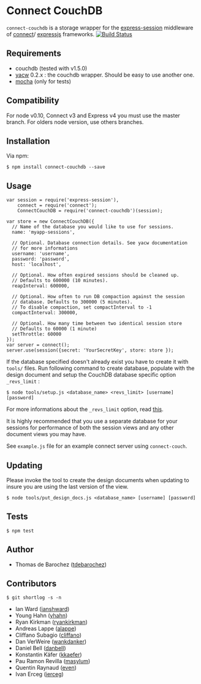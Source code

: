 # Connect CouchDB

`connect-couchdb` is a storage wrapper for the [express-session](https://github.com/expressjs/session) middleware of [connect](https://github.com/senchalabs/connect)/
[expressjs](https://github.com/visionmedia/express) frameworks.
[![Build Status](https://secure.travis-ci.org/tdebarochez/connect-couchdb.png)](http://travis-ci.org/tdebarochez/connect-couchdb)

## Requirements

- couchdb (tested with v1.5.0)
- [yacw](https://github.com/tdebarochez/yacw) 0.2.x : the couchdb wrapper. Should be easy to use another one.
- [mocha](https://github.com/visionmedia/mocha) (only for tests)

## Compatibility

For node v0.10, Connect v3 and Express v4 you must use the master branch. 
For olders node version, use others branches.  

## Installation

Via npm:

    $ npm install connect-couchdb --save

## Usage

    var session = require('express-session'),
        connect = require('connect');
        ConnectCouchDB = require('connect-couchdb')(session);

    var store = new ConnectCouchDB({
      // Name of the database you would like to use for sessions.
      name: 'myapp-sessions',

      // Optional. Database connection details. See yacw documentation 
      // for more informations
      username: 'username', 
      password: 'password', 
      host: 'localhost',

      // Optional. How often expired sessions should be cleaned up.
      // Defaults to 600000 (10 minutes).
      reapInterval: 600000,

      // Optional. How often to run DB compaction against the session
      // database. Defaults to 300000 (5 minutes).
      // To disable compaction, set compactInterval to -1
      compactInterval: 300000,

      // Optional. How many time between two identical session store
      // Defaults to 60000 (1 minute)
      setThrottle: 60000
    });
    var server = connect();
    server.use(session({secret: 'YourSecretKey', store: store });

If the database specified doesn't already exist you have to create it with
`tools/` files. Run following command to create database, populate with the
design document and setup the CouchDB database specific option `_revs_limit` :

    $ node tools/setup.js <database_name> <revs_limit> [username] [password]

For more informations about the `_revs_limit` option, read
[this](http://wiki.apache.org/couchdb/HTTP_database_API#Accessing_Database-specific_options).

It is highly recommended that you use a separate database for your
sessions for performance of both the session views and any other document
views you may have.

See `example.js` file for an example connect server using `connect-couch`.

## Updating

Please invoke the tool to create the design documents when updating to insure you are using the last version of the view.

    $ node tools/put_design_docs.js <database_name> [username] [password]

## Tests

    $ npm test

## Author

- Thomas de Barochez ([tdebarochez](https://github.com/tdebarochez))

## Contributors

    $ git shortlog -s -n

- Ian Ward ([ianshward](https://github.com/ianshward))
- Young Hahn ([yhahn](https://github.com/yhahn))
- Ryan Kirkman ([ryankirkman](https://github.com/ryankirkman))
- Andreas Lappe ([alappe](https://github.com/alappe))
- Cliffano Subagio ([cliffano](https://github.com/cliffano))
- Dan VerWeire ([wankdanker](https://github.com/wankdanker))
- Daniel Bell ([danbell](https://github.com/danbell))
- Konstantin Käfer ([kkaefer](https://github.com/kkaefer))
- Pau Ramon Revilla ([masylum](https://github.com/masylum))
- Quentin Raynaud ([even](https://github.com/even))
- Ivan Erceg ([ierceg](https://github.com/ierceg))
